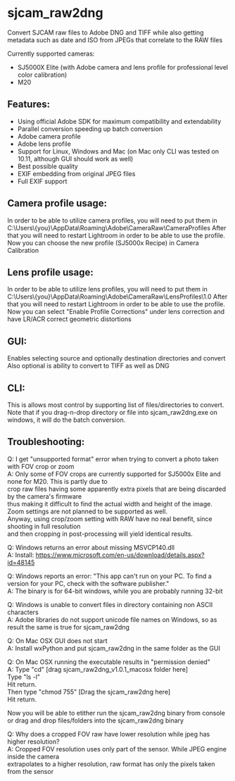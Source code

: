 # sjcam_raw2dng
Convert SJCAM raw files to Adobe DNG and TIFF while also getting metadata
such as date and ISO from JPEGs that correlate to the RAW files

Currently supported cameras:
- SJ5000X Elite (with Adobe camera and lens profile for professional level color calibration)
- M20

Features:
--------------------
- Using official Adobe SDK for maximum compatibility and extendability
- Parallel conversion speeding up batch conversion
- Adobe camera profile
- Adobe lens profile
- Support for Linux, Windows and Mac (on Mac only CLI was tested on 10.11, although GUI should work as well)
- Best possible quality
- EXIF embedding from original JPEG files
- Full EXIF support


Camera profile usage:
---------------------
In order to be able to utilize camera profiles, you will need to put them in
C:\Users\\{you}\AppData\Roaming\Adobe\CameraRaw\CameraProfiles
After that you will need to restart Lightroom in order to be able to use the profile.
Now you can choose the new profile (SJ5000x Recipe) in Camera Calibration

Lens profile usage:
---------------------
In order to be able to utilize lens profiles, you will need to put them in
C:\Users\\{you}\AppData\Roaming\Adobe\CameraRaw\LensProfiles\1.0
After that you will need to restart Lightroom in order to be able to use the profile.
Now you can select "Enable Profile Corrections" under lens correction and have LR/ACR correct geometric distortions

GUI:
---------------------
Enables selecting source and optionally destination directories and convert
Also optional is ability to convert to TIFF as well as DNG


CLI:
---------------------
This is allows most control by supporting list of files/directories to convert.
Note that if you drag-n-drop directory or file into sjcam_raw2dng.exe on windows, it will do the batch conversion.


Troubleshooting:
---------------------
Q: I get "unsupported format" error when trying to convert a photo taken with FOV crop or zoom</br>
A: Only some of FOV crops are currently supported for SJ5000x Elite and none for M20. This is partly due to</br>
crop raw files having some apparently extra pixels that are being discarded by the camera's firmware</br>
thus making it difficult to find the actual width and height of the image.</br>
Zoom settings are not planned to be supported as well.</br>
Anyway, using crop/zoom setting with RAW have no real benefit, since shooting in full resolution</br>
and then cropping in post-processing will yield identical results.

Q: Windows returns an error about missing MSVCP140.dll<br/>
A: Install: https://www.microsoft.com/en-us/download/details.aspx?id=48145

Q: Windows reports an error: "This app can't run on your PC. To find a version for your PC, check with the software publisher."<br/>
A: The binary is for 64-bit windows, while you are probably running 32-bit

Q: Windows is unable to convert files in directory containing non ASCII characters</br>
A: Adobe libraries do not support unicode file names on Windows, so as result the same is true for sjcam_raw2dng

Q: On Mac OSX GUI does not start<br/>
A: Install wxPython and put sjcam_raw2dng in the same folder as the GUI

Q: On Mac OSX running the executable results in "permission denied"<br/>
A: Type "cd" [drag sjcam_raw2dng_v1.0.1_macosx folder here]</br>
Type "ls -l"</br>
Hit return.</br>
Then type "chmod 755" [Drag the sjcam_raw2dng here]</br>
Hit return.</br>

Now you will be able to etither run the sjcam_raw2dng binary from console</br>
or drag and drop files/folders into the sjcam_raw2dng binary

Q: Why does a cropped FOV raw have lower resolution while jpeg has higher resolution?<br/>
A: Cropped FOV resolution uses only part of the sensor. While JPEG engine inside the camera</br>
extrapolates to a higher resolution, raw format has only the pixels taken from the sensor

